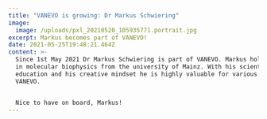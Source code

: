 ```yaml
---
title: "VANEVO is growing: Dr Markus Schwiering"
image:
  image: /uploads/pxl_20210520_105935771.portrait.jpg
excerpt: Markus becomes part of VANEVO!
date: 2021-05-25T19:48:21.464Z
content: >-
  Since 1st May 2021 Dr Markus Schwiering is part of VANEVO. Markus holds a PhD
  in molecular biophysics from the university of Mainz. With his scientific
  education and his creative mindset he is highly valuable for various tasks at
  VANEVO.


  Nice to have on board, Markus!
---
```

